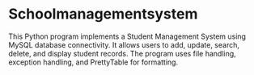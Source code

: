 # Schoolmanagementsystem
This Python program implements a Student Management System using MySQL database connectivity. It allows users to add, update, search, delete, and display student records. The program uses file handling, exception handling, and PrettyTable for formatting.
